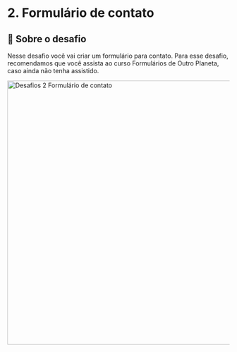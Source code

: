 # 2. Formulário de contato

## :rocket: Sobre o desafio

Nesse desafio você vai criar um formulário para contato.
Para esse desafio, recomendamos que você assista ao curso Formulários de Outro Planeta, caso ainda não tenha assistido.

<img alt="Desafios 2 Formulário de contato" src="https://efficient-sloth-d85.notion.site/image/https%3A%2F%2Fs3-us-west-2.amazonaws.com%2Fsecure.notion-static.com%2F804d9af6-6d68-42f8-be92-17659f892ae5%2Fform-contato.png?table=block&id=e9abb6ff-af6d-40c4-b7c8-1354cb9cf8c3&spaceId=08f749ff-d06d-49a8-a488-9846e081b224&width=1880&userId=&cache=v2" width="600" />
